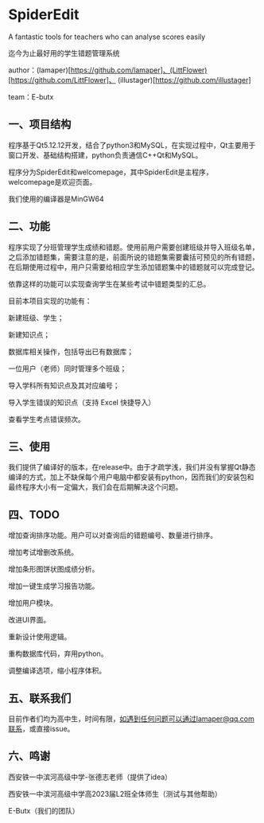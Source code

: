 # SpiderEdit

A fantastic tools for teachers who can analyse scores easily

迄今为止最好用的学生错题管理系统

author：(lamaper)[https://github.com/lamaper]、(LittFlower)[https://github.com/LittFlower]、 (illustager)[https://github.com/illustager]

team：E-butx

## 一、项目结构

程序基于Qt5.12.12开发，结合了python3和MySQL，在实现过程中，Qt主要用于窗口开发、基础结构搭建，python负责通信C++Qt和MySQL。

程序分为SpiderEdit和welcomepage，其中SpiderEdit是主程序，welcomepage是欢迎页面。

我们使用的编译器是MinGW64

## 二、功能

程序实现了分班管理学生成绩和错题。使用前用户需要创建班级并导入班级名单，之后添加错题集，需要注意的是，前面所说的错题集需要囊括可预见的所有错题，在后期使用过程中，用户只需要给相应学生添加错题集中的错题就可以完成登记。

依靠这样的功能可以实现查询学生在某些考试中错题类型的汇总。

目前本项目实现的功能有： 

新建班级、学生；

新建知识点；

数据库相关操作，包括导出已有数据库；

 一位用户（老师）同时管理多个班级； 

导入学科所有知识点及其对应编号；

导入学生错误的知识点（支持 Excel 快捷导入） 

查看学生考点错误频次。

## 三、使用

我们提供了编译好的版本，在release中。由于才疏学浅，我们并没有掌握Qt静态编译的方式，加上不缺保每个用户电脑中都安装有python，因而我们的安装包和最终程序大小有一定偏大，我们会在后期解决这个问题。

## 四、TODO

增加查询排序功能。用户可以对查询后的错题编号、数量进行排序。

增加考试增删改系统。

增加条形图饼状图成绩分析。

增加一键生成学习报告功能。

增加用户模块。

改进UI界面。

重新设计使用逻辑。

重构数据库代码，弃用python。

调整编译选项，缩小程序体积。

## 五、联系我们

目前作者们均为高中生，时间有限，如遇到任何问题可以通过lamaper@qq.com联系，或直接issue。

## 六、鸣谢

西安铁一中滨河高级中学-张德志老师（提供了idea）

西安铁一中滨河高级中学高2023届L2班全体师生（测试与其他帮助）

E-Butx（我们的团队）

